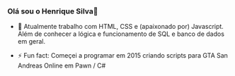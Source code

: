 ### Olá sou o Henrique Silva👋

- 🔭 Atualmente trabalho com HTML, CSS e (apaixonado por) Javascript. Além de conhecer a lógica e funcionamento de SQL e banco de dados em geral.

- ⚡ Fun fact: Começei a programar em 2015 criando scripts para GTA San Andreas Online em Pawn / C#
